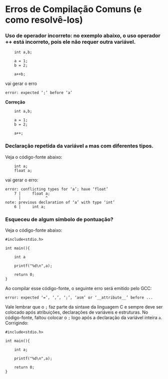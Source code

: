 # Erros de Compilação Comuns (e como resolvê-los)


### Uso de operador incorreto: no exemplo abaixo, o uso operador **++** está incorreto, pois ele não requer outra variável. 

  ```
      int a,b;

      a = 1;
      b = 2;

      a++b;
  ```

  vai gerar o erro

```error: expected ‘;’ before ‘a’```

**Correção**

  ```
      int a,b;

      a = 1;
      b = 2;

      a++;
```

### Declaração repetida da variável ```a``` mas com diferentes tipos.

Veja o código-fonte abaixo:

```
    int a;
    float a;
```
  
  vai gerar o erro:
  
  ```
  error: conflicting types for ‘a’; have ‘float’
      7 |     float a;
        |           ^
  note: previous declaration of ‘a’ with type ‘int’
      6 |     int a;
  ```

### Esqueceu de algum símbolo de pontuação?

Veja o código-fonte abaixo:

```
#include<stdio.h>

int main(){

    int a

    printf("%d\n",a);

    return 0;
}
```

Ao compilar esse código-fonte, o seguinte erro será emitido pelo GCC:

```
error: expected ‘=’, ‘,’, ‘;’, ‘asm’ or ‘__attribute__’ before ...
```

Vale lembrar que o ```;``` faz parte da sintaxe da linguagem C e sempre deve ser colocado após atribuições, declarações de variáveis e estruturas. No código-fonte, faltou colocar o  ```;``` logo após a declaração da variável inteira  ```a```. Corrigindo:

```
#include<stdio.h>

int main(){

    int a;

    printf("%d\n",a);

    return 0;
}
```
